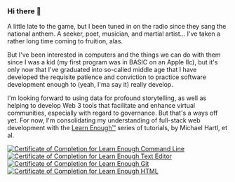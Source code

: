 ### Hi there 👋

<!--
**kwamekamau/kwamekamau** is a ✨ _special_ ✨ repository because its `README.md` (this file) appears on your GitHub profile.

Here are some ideas to get you started:

- 🔭 I’m currently working on ...
- 🌱 I’m currently learning ...
- 👯 I’m looking to collaborate on ...
- 🤔 I’m looking for help with ...
- 💬 Ask me about ...
- 📫 How to reach me: ...
- 😄 Pronouns: ...
- ⚡ Fun fact: ...
-->

A little late to the game, but I been tuned in on the radio since they sang the national anthem. A seeker, poet, musician, and martial artist... I've taken a rather long time coming to fruition, alas.

But I've been interested in computers and the things we can do with them since I was a kid (my first program was in BASIC on an Apple IIc), but it's only now that I've graduated into so-called middle age that I have developed the requisite patience and conviction to practice software development enough to (yeah, I'ma say it) really develop.

I'm looking forward to using data for profound storytelling, as well as helping to develop Web 3 tools that facilitate and enhance virtual communities, especially with regard to governance. But that's a ways off yet. For now, I'm consolidating my understanding of full-stack web development with the [Learn Enough™](https://learnenough.com) series of tutorials, by Michael Hartl, et al.

<a href="https://www.learnenough.com/certificates/14e41c13"><img src="https://www.learnenough.com/certificates/14e41c13/command-line-tutorial.svg" alt="Certificate of Completion for Learn Enough Command Line"></a><a href="https://www.learnenough.com/certificates/14e41c13"><img src="https://www.learnenough.com/certificates/14e41c13/text-editor-tutorial.svg" alt="Certificate of Completion for Learn Enough Text Editor"></a><a href="https://www.learnenough.com/certificates/14e41c13"><img src="https://www.learnenough.com/certificates/14e41c13/git-tutorial.svg" alt="Certificate of Completion for Learn Enough Git"></a><a href="https://www.learnenough.com/certificates/14e41c13"><img src="https://www.learnenough.com/certificates/14e41c13/html-tutorial.svg" alt="Certificate of Completion for Learn Enough HTML"></a>
